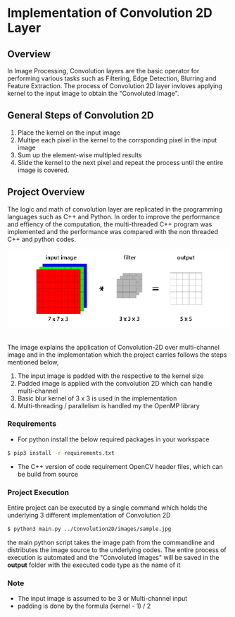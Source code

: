# Implementation of Convolution 2D Layer 

## Overview
In Image Processing, Convolution layers are the basic operator for performing various tasks such as Filtering, Edge Detection, Blurring and Feature Extraction. The process of Convolution 2D layer invloves applying kernel to the input image to obtain the "Convoluted Image". 

## General Steps of Convolution 2D
1. Place the kernel on the input image 
2. Multipe each pixel in the kernel to the corrsponding pixel in the input image 
3. Sum up the element-wise multipled results
4. Slide the kernel to the next pixel and repeat the process until the entire image is covered.

## Project Overview
The logic and math of convolution layer are replicated in the programming languages such as C++ and Python. In order to improve the performance and effiency of the computation, the multi-threaded C++ program was implemented and the performance was compared with the non threaded C++ and python codes. 

<div style="text-align:center"><img src="images/conv2d.png"/></div>
<br/>

The image explains the application of Convolution-2D over multi-channel image and in the implementation which the project carries follows the steps mentioned below, 

1. The input image is padded with the respective to the kernel size 
2. Padded image is applied with the convolution 2D which can handle multi-channel 
3. Basic blur kernel of 3 x 3 is used in the implementation 
4. Multi-threading / parallelism is handled my the OpenMP library 


### Requirements
- For python install the below required packages in your workspace 
```Bash
$ pip3 install -r requirements.txt
```
- The C++ version of code requirement OpenCV header files, which can be build from source

### Project Execution
Entire project can be executed by a single command which holds the underlying 3 different implementation of Convolution 2D<br/>

```Bash
$ python3 main.py ../Convolution2D/images/sample.jpg
```
the main python script takes the image path from the commandline and distributes the image source to the underlying codes. The entire process of execution is automated and the "Convoluted Images" will be saved in the <b>output</b> folder with the executed code type as the name of it

### Note
- The input image is assumed to be 3 or Multi-channel input 
- padding is done by the formula (kernel - 1) / 2
